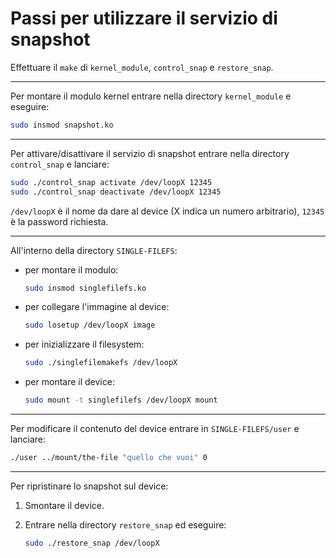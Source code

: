 # Passi per utilizzare il servizio di snapshot

Effettuare il `make` di `kernel_module`, `control_snap` e `restore_snap`.

---

Per montare il modulo kernel entrare nella directory `kernel_module` e eseguire:

```bash
sudo insmod snapshot.ko
```

---

Per attivare/disattivare il servizio di snapshot entrare nella directory `control_snap` e lanciare:

```bash
sudo ./control_snap activate /dev/loopX 12345
sudo ./control_snap deactivate /dev/loopX 12345
```

`/dev/loopX` è il nome da dare al device (X indica un numero arbitrario), `12345` è la password richiesta.

---

All'interno della directory `SINGLE-FILEFS`:

- per montare il modulo:  
  ```bash
  sudo insmod singlefilefs.ko
  ```

- per collegare l'immagine al device:  
  ```bash
  sudo losetup /dev/loopX image
  ```

- per inizializzare il filesystem:  
  ```bash
  sudo ./singlefilemakefs /dev/loopX
  ```

- per montare il device:  
  ```bash
  sudo mount -t singlefilefs /dev/loopX mount
  ```

---

Per modificare il contenuto del device entrare in `SINGLE-FILEFS/user` e lanciare:

```bash
./user ../mount/the-file "quello che vuoi" 0
```

---

Per ripristinare lo snapshot sul device:

1. Smontare il device.
2. Entrare nella directory `restore_snap` ed eseguire:

   ```bash
   sudo ./restore_snap /dev/loopX
   ```
